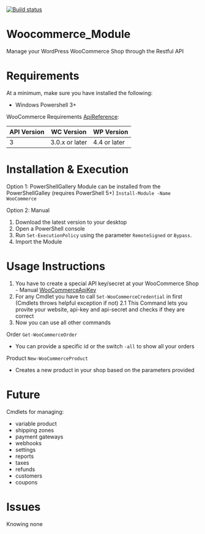[![Build status](https://ci.appveyor.com/api/projects/status/5gwuykr48m4qionk/branch/master?svg=true)](https://ci.appveyor.com/project/R41z0r/woocommerce-module/branch/master)
# Woocommerce_Module
Manage your WordPress WooCommerce Shop through the Restful API
 
# Requirements
At a minimum, make sure you have installed the following:
- Windows Powershell 3+

WooCommerce Requirements [ApiReference]:

| API Version | WC Version | WP Version |
| ------ | ------ | ------ |
| 3 | 3.0.x or later | 4.4 or later 


# Installation & Execution
Option 1: PowerShellGallery
Module can be installed from the PowerShellGalley (requires PowerShell 5+)
`Install-Module -Name WooCommerce`

Option 2: Manual
1. Download the latest version to your desktop
2. Open a PowerShell console
3. Run `Set-ExecutionPolicy` using the parameter `RemoteSigned` or `Bypass`.
4. Import the Module

# Usage Instructions
1. You have to create a special API key/secret at your WooCommerce Shop - Manual [WooCommerceApiKey] 
2. For any Cmdlet you have to call `Set-WooCommerceCredential` in first (Cmdlets throws helpful exception if not)
2.1 This Command lets you provite your website, api-key and api-secret and checks if they are correct
3. Now you can use all other commands

Order 
`Get-WooCommerceOrder`
- You can provide a specific id or the switch `-all` to show all your orders

Product
`New-WooCommerceProduct`
- Creates a new product in your shop based on the parameters provided

# Future

Cmdlets for managing:
- variable product
- shipping zones
- payment gateways
- webhooks
- settings
- reports
- taxes
- refunds
- customers
- coupons

# Issues
Knowing none

[WooCommerceApiKey]: <https://docs.woocommerce.com/document/woocommerce-rest-api/>
[ApiReference]: <http://woocommerce.github.io/woocommerce-rest-api-docs/#introduction>
